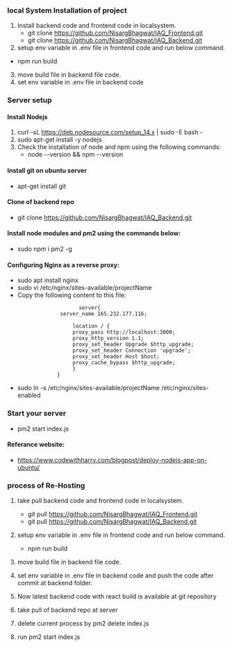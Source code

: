 ### local System Installation of project

1) Install backend code and frontend code in localsystem.
	* git clone https://github.com/NisargBhagwat/IAQ_Frontend.git
	* git clone https://github.com/NisargBhagwat/IAQ_Backend.git
2) setup env variable in .env file in frontend code and run below command.
* npm run build
3) move build file in backend file code.
4) set env variable in .env file in backend code

### Server setup

#### Install Nodejs 
1) curl -sL https://deb.nodesource.com/setup_14.x | sudo -E bash -
2) sudo apt-get install -y nodejs
3) Check the installation of node and npm using the following commands:
	* node --version && npm --version

#### Install git on ubuntu server
* apt-get install git

#### Clone of backend repo
* git clone https://github.com/NisargBhagwat/IAQ_Backend.git

#### Install node modules and pm2 using the commands below:
* sudo npm i pm2 -g

#### Configuring Nginx as a reverse proxy:
* sudo apt install nginx
* sudo vi /etc/nginx/sites-available/projectName
* Copy the following content to this file:
```
                       server{
  			     server_name 165.232.177.116;

      			     location / {
        		     proxy_pass http://localhost:3000;
        		     proxy_http_version 1.1;
        		     proxy_set_header Upgrade $http_upgrade;
        		     proxy_set_header Connection 'upgrade';
        		     proxy_set_header Host $host;
        		     proxy_cache_bypass $http_upgrade;
    				 }
				}                             
```
* sudo ln -s /etc/nginx/sites-available/projectName /etc/nginx/sites-enabled

### Start your server
* pm2 start index.js

#### Referance website:
* https://www.codewithharry.com/blogpost/deploy-nodejs-app-on-ubuntu/


### process of Re-Hosting
1) take pull backend code and frontend code in localsystem.
	* git pull https://github.com/NisargBhagwat/IAQ_Frontend.git
	* git pull https://github.com/NisargBhagwat/IAQ_Backend.git

2) setup env variable in .env file in frontend code and run below command.
	* npm run build

3) move build file in backend file code.
	
4) set env variable in .env file in backend code and push the code after commit at backend folder.

5) Now latest backend code with react build is available at git repository

6) take pull of backend repo at server

7) delete current process by pm2 delete index.js

6) run pm2 start index.js

